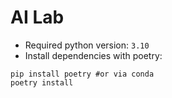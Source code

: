# AI Lab

* Required python version: `3.10`
* Install dependencies with poetry:
```
pip install poetry #or via conda
poetry install
```

